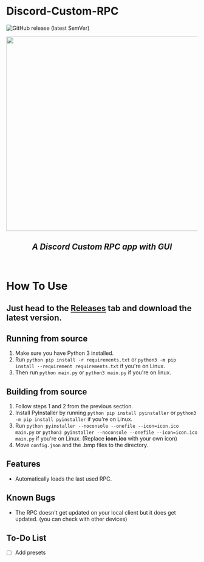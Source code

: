 # Discord-Custom-RPC


![GitHub release (latest SemVer)](https://img.shields.io/github/v/release/Rayrsn/Discord-Custom-RPC?style=for-the-badge)

<p align="center">
  <img width="512" height="512" src="https://rayr.ml/Github/rpclogo.png">
</p>

### <h2 align="center"> <i> <b> A Discord Custom RPC app with GUI </b> </i> </h2>



<br>

# How To Use
## <b> Just head to the [Releases](https://github.com/Rayrsn/Discord-Custom-RPC/releases) tab and download the latest version. </b>


## Running from source 
1. Make sure you have Python 3 installed.
2. Run `python pip install -r requirements.txt` or `python3 -m pip install --requirement requirements.txt` if you're on Linux.
3. Then run `python main.py` or `python3 main.py` if you're on linux.
## Building from source
1. Follow steps 1 and 2 from the previous section.
2. Install PyInstaller by running `python pip install pyinstaller` or `python3 -m pip install pyinstaller` if you're on Linux.
3. Run `python pyinstaller --noconsole --onefile --icon=icon.ico main.py` or `python3 pyinstaller --noconsole --onefile --icon=icon.ico main.py` if you're on Linux. (Replace <b> icon.ico </b> with your own icon)
4. Move `config.json` and the .bmp files to the directory.
## Features
* Automatically loads the last used RPC.
## Known Bugs
* The RPC doesn't get updated on your local client but it does get updated. (you can check with other devices)

## To-Do List
- [ ] Add presets
